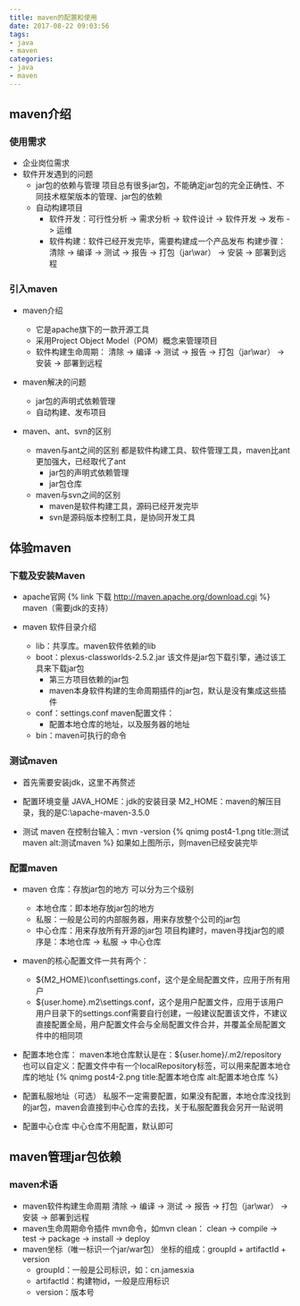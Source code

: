```yaml
---
title: maven的配置和使用
date: 2017-08-22 09:03:56
tags:
- java
- maven
categories:
- java
- maven
---
```


## maven介绍
### 使用需求
* 企业岗位需求
* 软件开发遇到的问题
    - jar包的依赖与管理
    项目总有很多jar包，不能确定jar包的完全正确性、不同技术框架版本的管理、jar包的依赖
    - 自动构建项目
        + 软件开发：可行性分析 -> 需求分析 -> 软件设计 -> 软件开发 -> 发布 -> 运维
        + 软件构建：软件已经开发完毕，需要构建成一个产品发布
        构建步骤：清除 -> 编译 -> 测试 -> 报告 -> 打包（jar\war） -> 安装 -> 部署到远程

### 引入maven
* maven介绍
    - 它是apache旗下的一款开源工具
    - 采用Project Object Model（POM）概念来管理项目
    - 软件构建生命周期：
    清除 -> 编译 -> 测试 -> 报告 -> 打包（jar\war） -> 安装 -> 部署到远程

* maven解决的问题
    - jar包的声明式依赖管理
    - 自动构建、发布项目
    
* maven、ant、svn的区别
    - maven与ant之间的区别
    都是软件构建工具、软件管理工具，maven比ant更加强大，已经取代了ant
        + jar包的声明式依赖管理
        + jar包仓库
    - maven与svn之间的区别 
        + maven是软件构建工具，源码已经开发完毕
        + svn是源码版本控制工具，是协同开发工具

## 体验maven
### 下载及安装Maven
* apache官网 {% link 下载 http://maven.apache.org/download.cgi %} maven（需要jdk的支持）

* maven 软件目录介绍
    - lib：共享库。maven软件依赖的lib
    - boot：plexus-classworlds-2.5.2.jar
    该文件是jar包下载引擎，通过该工具来下载jar包
        + 第三方项目依赖的jar包
        + maven本身软件构建的生命周期插件的jar包，默认是没有集成这些插件
    - conf：settings.conf
    maven配置文件：
        + 配置本地仓库的地址，以及服务器的地址
    - bin：maven可执行的命令
### 测试maven
* 首先需要安装jdk，这里不再赘述

* 配置环境变量
JAVA_HOME：jdk的安装目录
M2_HOME：maven的解压目录，我的是C:\apache-maven-3.5.0

* 测试 maven
在控制台输入：mvn -version
{% qnimg post4-1.png title:测试maven alt:测试maven %}
如果如上图所示，则maven已经安装完毕

### 配置maven
* maven 仓库：存放jar包的地方
可以分为三个级别
    - 本地仓库：即本地存放jar包的地方
    - 私服：一般是公司的内部服务器，用来存放整个公司的jar包
    - 中心仓库：用来存放所有开源的jar包
项目构建时，maven寻找jar包的顺序是：本地仓库 -> 私服 -> 中心仓库

* maven的核心配置文件一共有两个：
    - ${M2_HOME}\conf\settings.conf，这个是全局配置文件，应用于所有用户
    - ${user.home}\.m2\settings.conf，这个是用户配置文件，应用于该用户
    用户目录下的settings.conf需要自行创建，一般建议配置该文件，不建议直接配置全局，用户配置文件会与全局配置文件合并，并覆盖全局配置文件中的相同项

* 配置本地仓库：
maven本地仓库默认是在：${user.home}/.m2/repository
也可以自定义：配置文件中有一个localRepository标签，可以用来配置本地仓库的地址
{% qnimg post4-2.png title:配置本地仓库 alt:配置本地仓库 %}

* 配置私服地址（可选）
私服不一定需要配置，如果没有配置，本地仓库没找到的jar包，maven会直接到中心仓库的去找，关于私服配置我会另开一贴说明
* 配置中心仓库
中心仓库不用配置，默认即可

## maven管理jar包依赖
### maven术语
* maven软件构建生命周期
清除 -> 编译 -> 测试 -> 报告 -> 打包（jar\war） -> 安装 -> 部署到远程
* maven生命周期命令插件
mvn命令，如mvn clean：
clean -> compile -> test -> package -> install -> deploy
* maven坐标（唯一标识一个jar/war包）
坐标的组成：groupId + artifactId + version
    - groupId：一般是公司标识，如：cn.jamesxia
    - artifactId：构建物id，一般是应用标识
    - version：版本号